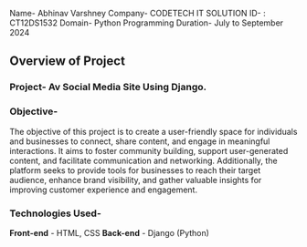 Name- Abhinav Varshney
Company- CODETECH IT SOLUTION
ID- : CT12DS1532
Domain- Python Programming
Duration- July to September 2024

## Overview of Project

### Project- Av Social Media Site Using Django.

### Objective-
The objective of this project is to create a user-friendly space for individuals and businesses to connect, share content, and engage in meaningful interactions. It aims to foster community building, support user-generated content, and facilitate communication and networking. Additionally, the platform seeks to provide tools for businesses to reach their target audience, enhance brand visibility, and gather valuable insights for improving customer experience and engagement.

### Technologies Used-

**Front-end** - HTML, CSS
**Back-end** - Django (Python)






